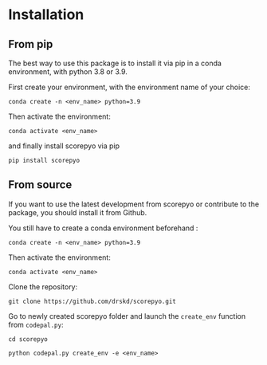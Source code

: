 # Installation

## From pip

The best way to use this package is to install it via pip in a conda environment, with python 3.8 or 3.9. 

First create your environment, with the environment name of your choice:
```shell
conda create -n <env_name> python=3.9
```

Then activate the environment: 

```shell
conda activate <env_name>
```

and finally install scorepyo via pip

```shell
pip install scorepyo
```

## From source

If you want to use the latest development from scorepyo or contribute to the package, you should install it from Github.



You still have to create a conda environment beforehand :
```shell
conda create -n <env_name> python=3.9
```

Then activate the environment: 

```shell
conda activate <env_name>
```

Clone the repository:

```shell
git clone https://github.com/drskd/scorepyo.git
```

Go to newly created scorepyo folder and launch the `create_env` function from `codepal.py`:
```shell
cd scorepyo

python codepal.py create_env -e <env_name>

```